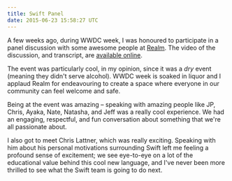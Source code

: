 ```yaml
---
title: Swift Panel
date: 2015-06-23 15:58:27 UTC
---
```


A few weeks ago, during WWDC week, I was honoured to participate in a panel discussion with some awesome people at [Realm](https://realm.io/). The video of the discussion, and transcript, are [available online](https://realm.io/news/apple-wwdc-2015-swift-panel-discussion/).

<!-- more -->

The event was particularly cool, in my opinion, since it was a _dry_ event (meaning they didn't serve alcohol). WWDC week is soaked in liquor and I applaud Realm for endeavouring to create a space where everyone in our community can feel welcome and safe. 

Being at the event was amazing – speaking with amazing people like JP, Chris, Ayaka, Nate, Natasha, and Jeff was a really cool experience. We had an engaging, respectful, and fun conversation about something that we're all passionate about. 

I also got to meet Chris Lattner, which was really exciting. Speaking with him about his personal motivations surrounding Swift left me feeling a profound sense of excitement; we see eye-to-eye on a lot of the educational value behind this cool new language, and I've never been more thrilled to see what the Swift team is going to do next. 
